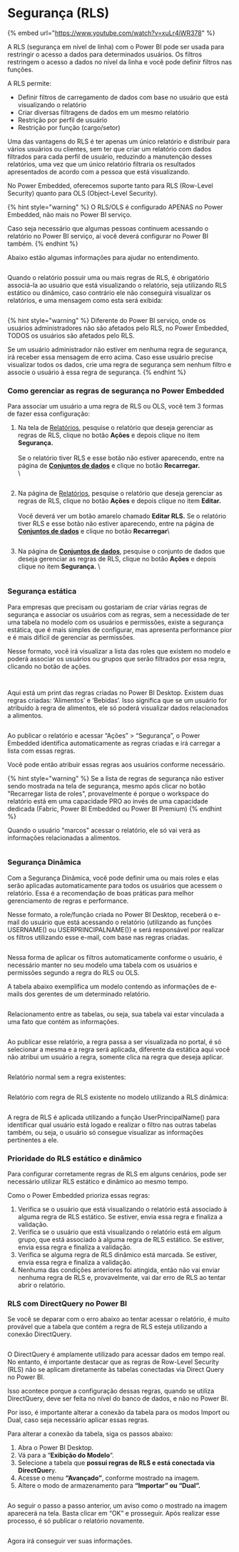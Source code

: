 # Segurança (RLS)

{% embed url="https://www.youtube.com/watch?v=xuLr4iWR378" %}

A RLS (segurança em nível de linha) com o Power BI pode ser usada para restringir o acesso a dados para determinados usuários. Os filtros restringem o acesso a dados no nível da linha e você pode definir filtros nas funções.

A RLS permite:&#x20;

* Definir filtros de carregamento de dados com base no usuário que está visualizando o relatório&#x20;
* Criar diversas filtragens de dados em um mesmo relatório&#x20;
* Restrição por perfil de usuário&#x20;
* Restrição por função (cargo/setor)

Uma das vantagens do RLS é ter apenas um único relatório e distribuir para vários usuários ou clientes, sem ter que criar um relatório com dados filtrados para cada perfil de usuário, reduzindo a manutenção desses relatórios, uma vez que um único relatório filtraria os resultados apresentados de acordo com a pessoa que está visualizando.

No Power Embedded, oferecemos suporte tanto para RLS (Row-Level Security) quanto para OLS (Object-Level Security).

{% hint style="warning" %}
O RLS/OLS é configurado APENAS no Power Embedded, não mais no Power BI serviço.

Caso seja necessário que algumas pessoas continuem acessando o relatório no Power BI serviço, aí você deverá configurar no Power BI também.
{% endhint %}



Abaixo estão algumas informações para ajudar no entendimento.

<div align="left"><figure><img src="../../../../.gitbook/assets/image (225).png" alt=""><figcaption></figcaption></figure></div>

Quando o relatório possuir uma ou mais regras de RLS, é obrigatório associá-la ao usuário que está visualizando o relatório, seja utilizando RLS estático ou dinâmico, caso contrário ele não conseguirá visualizar os relatórios, e uma mensagem como esta será exibida:

<div align="left"><figure><img src="../../../../.gitbook/assets/image (235).png" alt=""><figcaption></figcaption></figure></div>

{% hint style="warning" %}
Diferente do Power BI serviço, onde os usuários administradores não são afetados pelo RLS, no Power Embedded, TODOS os usuários são afetados pelo RLS.

Se um usuário administrador não estiver em nenhuma regra de segurança, irá receber essa mensagem de erro acima. Caso esse usuário precise visualizar todos os dados, crie uma regra de segurança sem nenhum filtro e associe o usuário à essa regra de segurança.
{% endhint %}



### Como gerenciar as regras de segurança no Power Embedded

Para associar um usuário a uma regra de RLS ou OLS, você tem 3 formas de fazer essa configuração:

1.  Na tela de [Relatórios](https://admin.powerembedded.com.br/Reports), pesquise o relatório que deseja gerenciar as regras de RLS, clique no botão **Ações** e depois clique no item **Segurança.** \
    \
    Se o relatório tiver RLS e esse botão não estiver aparecendo, entre na página de [**Conjuntos de dados**](https://admin.powerembedded.com.br/Datasets) e clique no botão **Recarregar.**\
    \


    <figure><img src="../../../../.gitbook/assets/image (340).png" alt=""><figcaption></figcaption></figure>


2.  Na página de [Relatórios](https://admin.powerembedded.com.br/Reports), pesquise o relatório que deseja gerenciar as regras de RLS, clique no botão **Ações** e depois clique no item **Editar.** \
    \
    Você deverá ver um botão amarelo chamado **Editar RLS.** Se o relatório tiver RLS e esse botão não estiver aparecendo, entre na página de [**Conjuntos de dados**](https://admin.powerembedded.com.br/Datasets) e clique no botão **Recarregar**\


    <figure><img src="../../../../.gitbook/assets/image (341).png" alt=""><figcaption></figcaption></figure>


3.  Na página de [**Conjuntos de dados**](https://admin.powerembedded.com.br/Datasets), pesquise o conjunto de dados que deseja gerenciar as regras de RLS, clique no botão **Ações** e depois clique no item **Segurança.** \


    <figure><img src="../../../../.gitbook/assets/image (20).png" alt=""><figcaption></figcaption></figure>



### **Segurança estática**

Para empresas que precisam ou gostariam de criar várias regras de segurança e associar os usuários com as regras, sem a necessidade de ter uma tabela no modelo com os usuários e permissões, existe a segurança estática, que é mais simples de configurar, mas apresenta performance pior e é mais difícil de gerenciar as permissões.

Nesse formato, você irá visualizar a lista das roles que existem no modelo e poderá associar os usuários ou grupos que serão filtrados por essa regra, clicando no botão de ações.

<figure><img src="../../../../.gitbook/assets/image (227).png" alt=""><figcaption></figcaption></figure>

<figure><img src="../../../../.gitbook/assets/image (262).png" alt=""><figcaption></figcaption></figure>



Aqui está um print das regras criadas no Power BI Desktop. Existem duas regras criadas: ‘Alimentos’ e ‘Bebidas’. Isso significa que se um usuário for atribuído à regra de alimentos, ele só poderá visualizar dados relacionados a alimentos.

<figure><img src="../../../../.gitbook/assets/image (226).png" alt=""><figcaption></figcaption></figure>

Ao publicar o relatório e acessar “Ações” > “Segurança”, o Power Embedded identifica automaticamente as regras criadas e irá carregar a lista com essas regras.

Você pode então atribuir essas regras aos usuários conforme necessário.

{% hint style="warning" %}
Se a lista de regras de segurança não estiver sendo mostrada na tela de segurança, mesmo após clicar no botão "Recarregar lista de roles", provavelmente é porque o workspace do relatório está em uma capacidade PRO ao invés de uma capacidade dedicada (Fabric, Power BI Embedded ou Power BI Premium)
{% endhint %}



Quando o usuário "marcos" acessar o relatório, ele só vai verá as informações relacionadas a alimentos.

<figure><img src="../../../../.gitbook/assets/image (228).png" alt=""><figcaption></figcaption></figure>



### **Segurança Dinâmica**

Com a Segurança Dinâmica, você pode definir uma ou mais roles e elas serão aplicadas automaticamente para todos os usuários que acessem o relatório. Essa é a recomendação de boas práticas para melhor gerenciamento de regras e performance.

Nesse formato, a role/função criada no Power BI Desktop, receberá o e-mail do usuário que está acessando o relatório (utilizando as funções USERNAME() ou USERPRINCIPALNAME()) e será responsável por realizar os filtros utilizando esse e-mail, com base nas regras criadas.

<figure><img src="../../../../.gitbook/assets/image (229).png" alt=""><figcaption></figcaption></figure>

Nessa forma de aplicar os filtros automaticamente conforme o usuário, é necessário manter no seu modelo uma tabela com os usuários e permissões segundo a regra do RLS ou OLS.

A tabela abaixo exemplifica um modelo contendo as informações de e-mails dos gerentes de um determinado relatório.

<div align="left"><figure><img src="../../../../.gitbook/assets/image (230).png" alt=""><figcaption></figcaption></figure></div>

Relacionamento entre as tabelas, ou seja, sua tabela vai estar vinculada a uma fato que contém as informações.

<div align="left"><figure><img src="../../../../.gitbook/assets/image (231).png" alt=""><figcaption></figcaption></figure></div>

Ao publicar esse relatório, a regra passa a ser visualizada no portal, é só selecionar a mesma e a regra será aplicada, diferente da estática aqui você não atribui um usuário a regra, somente clica na regra que deseja aplicar.

<figure><img src="../../../../.gitbook/assets/image (232).png" alt=""><figcaption></figcaption></figure>



Relatório normal sem a regra existentes:

<figure><img src="../../../../.gitbook/assets/image (233).png" alt=""><figcaption></figcaption></figure>



Relatório com regra de RLS existente no modelo utilizando a RLS dinâmica:

<figure><img src="../../../../.gitbook/assets/image (234).png" alt=""><figcaption></figcaption></figure>

A regra de RLS é aplicada utilizando a função UserPrincipalName() para identificar qual usuário está logado e realizar o filtro nas outras tabelas também, ou seja, o usuário só consegue visualizar as informações pertinentes a ele.



### Prioridade do RLS estático e dinâmico

Para configurar corretamente regras de RLS em alguns cenários, pode ser necessário utilizar RLS estático e dinâmico ao mesmo tempo.



Como o Power Embedded prioriza essas regras:

1. Verifica se o usuário que está visualizando o relatório está associado à alguma regra de RLS estático. Se estiver, envia essa regra e finaliza a validação.
2. Verifica se o usuário que está visualizando o relatório está em algum grupo, que está associado à alguma regra de RLS estático. Se estiver, envia essa regra e finaliza a validação.
3. Verifica se alguma regra de RLS dinâmico está marcada. Se estiver, envia essa regra e finaliza a validação.
4. Nenhuma das condições anteriores foi atingida, então não vai enviar nenhuma regra de RLS e, provavelmente, vai dar erro de RLS ao tentar abrir o relatório.



### RLS com DirectQuery no Power BI

Se você se deparar com o erro abaixo ao tentar acessar o relatório, é muito provável que a tabela que contém a regra de RLS esteja utilizando a conexão DirectQuery.

<figure><img src="../../../../.gitbook/assets/image (236).png" alt=""><figcaption></figcaption></figure>

O DirectQuery é amplamente utilizado para acessar dados em tempo real. No entanto, é importante destacar que as regras de Row-Level Security (RLS) não se aplicam diretamente às tabelas conectadas via Direct Query no Power BI.&#x20;

Isso acontece porque a configuração dessas regras, quando se utiliza DirectQuery, deve ser feita no nível do banco de dados, e não no Power BI.&#x20;

Por isso, é importante alterar a conexão da tabela para os modos Import ou Dual, caso seja necessário aplicar essas regras.



Para alterar a conexão da tabela, siga os passos abaixo:

1. Abra o Power BI Desktop.
2. Vá para a “**Exibição do Modelo**“.
3. Selecione a tabela que **possui regras de RLS e está conectada via DirectQuer**y.
4. Acesse o menu **“Avançado”**, conforme mostrado na imagem.
5. Altere o modo de armazenamento para **“Importar” ou “Dual”.**

<figure><img src="../../../../.gitbook/assets/image (237).png" alt=""><figcaption></figcaption></figure>

Ao seguir o passo a passo anterior, um aviso como o mostrado na imagem aparecerá na tela. Basta clicar em “OK” e prosseguir. Após realizar esse processo, é só publicar o relatório novamente.

<div align="left"><figure><img src="../../../../.gitbook/assets/image (238).png" alt=""><figcaption></figcaption></figure></div>

Agora irá conseguir ver suas informações.
